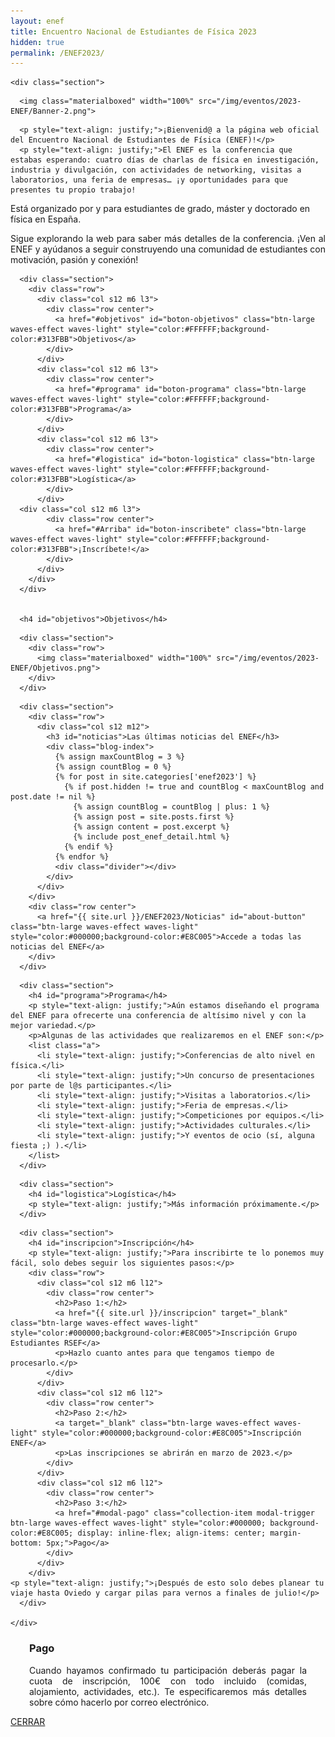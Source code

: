 ```yaml
---
layout: enef
title: Encuentro Nacional de Estudiantes de Física 2023
hidden: true
permalink: /ENEF2023/
---
```


<div class="no-pad-top" id="index-page">
  <div class="container">
  
    <div class="section">


<!-- BANNER -->
      <img class="materialboxed" width="100%" src="/img/eventos/2023-ENEF/Banner-2.png">

<!-- INTRODUCCIÓN -->
      <p style="text-align: justify;">¡Bienvenid@ a la página web oficial del Encuentro Nacional de Estudiantes de Física (ENEF)!</p>
      <p style="text-align: justify;">El ENEF es la conferencia que estabas esperando: cuatro días de charlas de física en investigación, industria y divulgación, con actividades de networking, visitas a laboratorios, una feria de empresas… ¡y oportunidades para que presentes tu propio trabajo! 
Está organizado por y para estudiantes de grado, máster y doctorado en física en España.</p>
      <p style="text-align: justify;">Sigue explorando la web para saber más detalles de la conferencia. 
¡Ven al ENEF y ayúdanos a seguir construyendo una comunidad de estudiantes con motivación, pasión y conexión!</p>

<!-- BOTONES -->
      <div class="section">
        <div class="row">
          <div class="col s12 m6 l3">
            <div class="row center">
              <a href="#objetivos" id="boton-objetivos" class="btn-large waves-effect waves-light" style="color:#FFFFFF;background-color:#313FBB">Objetivos</a>
            </div>
          </div>
          <div class="col s12 m6 l3">
            <div class="row center">
              <a href="#programa" id="boton-programa" class="btn-large waves-effect waves-light" style="color:#FFFFFF;background-color:#313FBB">Programa</a>
            </div>
          </div>
          <div class="col s12 m6 l3">
            <div class="row center">
              <a href="#logistica" id="boton-logistica" class="btn-large waves-effect waves-light" style="color:#FFFFFF;background-color:#313FBB">Logística</a>
            </div>
          </div>
	  <div class="col s12 m6 l3">
            <div class="row center">
              <a href="#Arriba" id="boton-inscribete" class="btn-large waves-effect waves-light" style="color:#FFFFFF;background-color:#313FBB">¡Inscríbete!</a>
            </div>
          </div>
        </div>
      </div>


      <h4 id="objetivos">Objetivos</h4>
<!-- OBJETIVOS -->
      <div class="section">
        <div class="row">
          <img class="materialboxed" width="100%" src="/img/eventos/2023-ENEF/Objetivos.png">
        </div>
      </div>

<!-- NOTICIAS -->
      <div class="section">
        <div class="row">
          <div class="col s12 m12">
            <h3 id="noticias">Las últimas noticias del ENEF</h3>
            <div class="blog-index">
              {% assign maxCountBlog = 3 %}
              {% assign countBlog = 0 %}
              {% for post in site.categories['enef2023'] %}
                {% if post.hidden != true and countBlog < maxCountBlog and post.date != nil %}
                  {% assign countBlog = countBlog | plus: 1 %}
                  {% assign post = site.posts.first %}
                  {% assign content = post.excerpt %}
                  {% include post_enef_detail.html %}
                {% endif %}
              {% endfor %}
              <div class="divider"></div>
            </div>
          </div>
        </div>
        <div class="row center">
          <a href="{{ site.url }}/ENEF2023/Noticias" id="about-button" class="btn-large waves-effect waves-light" style="color:#000000;background-color:#E8C005">Accede a todas las noticias del ENEF</a>
        </div>
      </div>

	
<!-- PROGRAMA -->
      <div class="section">
        <h4 id="programa">Programa</h4>
        <p style="text-align: justify;">Aún estamos diseñando el programa del ENEF para ofrecerte una conferencia de altísimo nivel y con la mejor variedad.</p>
        <p>Algunas de las actividades que realizaremos en el ENEF son:</p>
        <list class="a">
          <li style="text-align: justify;">Conferencias de alto nivel en física.</li>
          <li style="text-align: justify;">Un concurso de presentaciones por parte de l@s participantes.</li>
          <li style="text-align: justify;">Visitas a laboratorios.</li>
          <li style="text-align: justify;">Feria de empresas.</li>
          <li style="text-align: justify;">Competiciones por equipos.</li>
          <li style="text-align: justify;">Actividades culturales.</li>
          <li style="text-align: justify;">Y eventos de ocio (sí, alguna fiesta ;) ).</li>
        </list>
      </div>


<!-- LOGÍSTICA -->
      <div class="section">
        <h4 id="logistica">Logística</h4>
        <p style="text-align: justify;">Más información próximamente.</p>
      </div>


<!-- INSCRIPCIÓN -->
      <div class="section">
        <h4 id="inscripcion">Inscripción</h4>
        <p style="text-align: justify;">Para inscribirte te lo ponemos muy fácil, solo debes seguir los siguientes pasos:</p>
        <div class="row">
          <div class="col s12 m6 l12">
            <div class="row center">
              <h2>Paso 1:</h2>
              <a href="{{ site.url }}/inscripcion" target="_blank" class="btn-large waves-effect waves-light" style="color:#000000;background-color:#E8C005">Inscripción Grupo Estudiantes RSEF</a>
              <p>Hazlo cuanto antes para que tengamos tiempo de procesarlo.</p>
            </div>
          </div>
          <div class="col s12 m6 l12">
            <div class="row center">
              <h2>Paso 2:</h2>
              <a target="_blank" class="btn-large waves-effect waves-light" style="color:#000000;background-color:#E8C005">Inscripción ENEF</a>
              <p>Las inscripciones se abrirán en marzo de 2023.</p>
            </div>
          </div>
          <div class="col s12 m6 l12">
            <div class="row center">
              <h2>Paso 3:</h2>
              <a href="#modal-pago" class="collection-item modal-trigger btn-large waves-effect waves-light" style="color:#000000; background-color:#E8C005; display: inline-flex; align-items: center; margin-bottom: 5px;">Pago</a>
            </div>
          </div>
        </div>
	<p style="text-align: justify;">¡Después de esto solo debes planear tu viaje hasta Oviedo y cargar pilas para vernos a finales de julio!</p>
      </div>
	    
    </div>
	   
    
  </div>
</div>

<!-- MODAL PAGO -->
<div id="modal-pago" class="modal">
  <div class="modal-content-tight">
    <div class="section" style="padding-left: 30px; padding-right: 30px;">
      <div class="row center">
        <h3 class="justify">Pago</h3>
        <p style="text-align: justify;">Cuando hayamos confirmado tu participación deberás pagar la cuota de inscripción, 100€ con todo incluido (comidas, alojamiento, actividades, etc.). Te especificaremos más detalles sobre cómo hacerlo por correo electrónico.</p>
      </div>
    </div>
  </div>
  <div class="modal-footer">
    <a href="#!" class="modal-close waves-effect waves-green btn-flat">CERRAR</a>
  </div>
</div>
